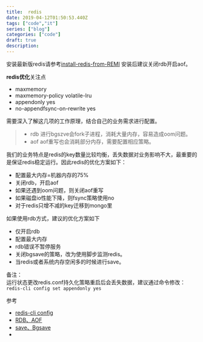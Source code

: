 ```yaml
---
title:  redis
date: 2019-04-12T01:50:53.440Z
tags: ["code","it"]
series: ["blog"]
categories: ["code"]
draft: true
description:
---
```


安装最新版redis请参考[install-redis-from-REMI](https://computingforgeeks.com/how-to-install-latest-redis-on-centos-7/)
安装后建议关闭rdb开启aof。


**redis优化**关注点
- maxmemory 
- maxmemory-policy volatile-lru
- appendonly yes
- no-appendfsync-on-rewrite yes

需要深入了解这几项的工作原理，结合自己的业务需求进行配置。

>- rdb
进行bgszve会fork子进程，消耗大量内存，容易造成oom问题。
>- aof
aof重写也会消耗部分内存，需要配置相应策略。

我们的业务特点是redis的key数量比较均衡，丢失数据对业务影响不大，最重要的是保证redis稳定运行。因此redis的优化方案如下：
- 配置最大内存=机器内存的75%
- 关闭rdb，开启aof
- 如果还遇到oom问题，则关闭aof重写
- 如果磁盘io性能下降，则fsync策略使用no
- 对于redis只增不减的key迁移到mongo里

如果使用rdb方式，建议的优化方案如下
- 仅开启rdb
- 配置最大内存
- rdb错误不暂停服务
- 关闭bgsave的策略，改为使用脚步监测redis。
- 当redis或者系统内存空闲多的时候进行save。

备注：  
运行状态更改redis.conf持久化策略重启后会丢失数据，建议通过命令修改：`redis-cli config set appendonly yes`


参考  
- [redis-cli config](https://www.zhihu.com/question/46220824)
- [RDB、AOF](https://www.jianshu.com/p/a91329ae210c)
- [save、Bgsave](http://www.runoob.com/redis/redis-backup.html)
- 
